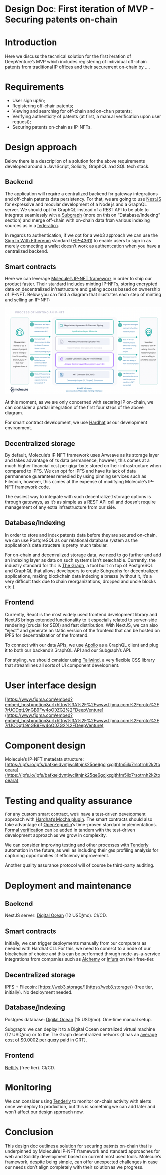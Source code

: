 # Design Doc: First iteration of MVP - Securing patents on-chain

# Introduction

Here we discuss the technical solution for the first iteration of DeepVenture’s MVP which includes registering of individual off-chain patents from traditional IP offices and their securement on-chain by ….

# Requirements

- User sign up/in;
- Registering off-chain patents;
- Viewing and searching for off-chain and on-chain patents;
- Verifying authenticity of patents (at first, a manual verification upon user request);
- Securing patents on-chain as IP-NFTs.

# Design approach

Below there is a description of a solution for the above requirements developed around a JavaScript, Solidity, GraphQL and SQL tech stack.

## Backend

The application will require a centralized backend for gateway integrations and off-chain patents data persistency. For that, we are going to use [NestJS](https://nestjs.com/) for expressive and modular development of a Node.js and a GraphQL server. We should opt for GraphQL instead of a REST API to be able to integrate seamlessly with a [Subgraph](https://thegraph.com/) (more on this on “Database/Indexing” section) and merge off-chain with on-chain data from various indexing sources as in a [federation](https://www.apollographql.com/docs/federation/).

In regards to authentication, if we opt for a web3 approach we can use the [Sign In With Ethereum](https://login.xyz/) standard ([EIP-4361](https://eips.ethereum.org/EIPS/eip-4361)) to enable users to sign in as merely connecting a wallet doesn’t work as authentication when you have a centralized backend.

## Smart contracts

Here we can leverage [Molecule’s IP-NFT framework](https://docs.molecule.to/documentation/ip-nft-protocol/intro-to-ip-nft) in order to ship our product faster. Their standard includes minting IP-NFTs, storing encrypted data on decentralized infrastructure and gating access based on ownership of IP-NFT. Below you can find a diagram that illustrates each step of minting and selling an IP-NFT:

![Process of Minting an IP-NFT](assets/process-of-minting-an-ip-nft.png)

At this moment, as we are only concerned with securing IP on-chain, we can consider a partial integration of the first four steps of the above diagram.

For smart contract development, we use [Hardhat](https://hardhat.org/) as our development environment. 

## Decentralized storage

By default, Molecule’s IP-NFT framework uses Arweave as its storage layer and takes advantage of its data permanence, however, this comes at a much higher financial cost per giga-byte stored on their infrastructure when compared to IPFS. We can opt for IPFS and have its lack of data permanence guarantees remedied by using pinning services such as Filecoin, however, this comes at the expense of modifying Molecule’s IP-NFT framework code.

The easiest way to integrate with such decentralized storage options is through gateways, as it’s as simple as a REST API call and doesn’t require management of any extra infrastructure from our side.

## Database/Indexing

In order to store and index patents data before they are secured on-chain, we can use [PostgreSQL](https://www.postgresql.org/) as our relational database system as the application’s data structure is pretty much tabular.

For on-chain and decentralized storage data, we need to go further and add an indexing layer as data on such systems isn’t searchable. Currently, the industry standard for this is [The Graph](https://thegraph.com/), a tool built on top of PostgreSQL and GraphQL that allows developers to create Subgraphs for decentralized applications, making blockchain data indexing a breeze (without it, it’s a very difficult task due to chain reorganizations, dropped and uncle blocks etc.).

## Frontend

Currently, React is the most widely used frontend development library and NextJS brings extended functionality to it especially related to server-side rendering (crucial for SEO!) and fast distribution. With NextJS, we can also “eject” and generate an static version of the frontend that can be hosted on IPFS for decentralization of the frontend.

To connect with our data APIs, we use [Apollo](https://www.apollographql.com/) as a GraphQL client and plug it to both our backend’s GraphQL API and our Subgraph’s API. 

For styling, we should consider using [Tailwind](https://tailwindcss.com/), a very flexible CSS library that streamlines all sorts of UI component development.

# User interface design

[https://www.figma.com/embed?embed_host=notion&url=https%3A%2F%2Fwww.figma.com%2Fproto%2F7rUODqtL9nGB9Fw4oODZG2%2FDeepVenture](https://www.figma.com/embed?embed_host=notion&url=https%3A%2F%2Fwww.figma.com%2Fproto%2F7rUODqtL9nGB9Fw4oODZG2%2FDeepVenture)

# Component design

Molecule’s IP-NFT metadata structure: [https://ipfs.io/ipfs/bafkreidvntjwclitnjnk25qe6gcjxqgjthfm5ilx7rsotrnh2k2tooeara](https://ipfs.io/ipfs/bafkreidvntjwclitnjnk25qe6gcjxqgjthfm5ilx7rsotrnh2k2tooeara)

# Testing and quality assurance

For any custom smart contract, we’ll have a test-driven development approach with [Hardhat’s Mocha plugin](https://hardhat.org/tutorial/testing-contracts). The smart contracts should also take advantage of [OpenZeppelin](https://www.openzeppelin.com/)’s time-proven standard implementations. [Formal verification](https://ethereum.org/en/developers/docs/smart-contracts/formal-verification/) can be added in tandem with the test-driven development approach as we grow in complexity.

We can consider improving testing and other processes with [Tenderly](https://tenderly.co/) automation in the future, as well as including their gas profiling analysis for capturing opportunities of efficiency improvement.

Another quality assurance protocol will of course be third-party auditing. 

# Deployment and maintenance

## Backend

NestJS server: [Digital Ocean](https://www.digitalocean.com/) (12 USD[/](https://web3.storage/)mo). CI/CD.

## Smart contracts

Initially, we can trigger deployments manually from our computers as needed with Hardhat CLI. For this, we need to connect to a node of our blockchain of choice and this can be performed through node-as-a-service integrations from companies such as [Alchemy](https://www.alchemy.com/) or [Infura](https://www.infura.io/) on their free-tier.

## Decentralized storage

IPFS + Filecoin: [https://web3.storage/](https://web3.storage/) (free tier, initially). No deployment needed.

## Database[/](https://web3.storage/)Indexing

Postgres database: [Digital Ocean](https://www.digitalocean.com/) (15 USD[/](https://web3.storage/)mo). One-time manual setup.

Subgraph: we can deploy it to a Digital Ocean centralized virtual machine (12 USD[/](https://web3.storage/)mo) or to the The Graph decentralized network (it has an [average cost of $0.0002 per query](https://thegraph.com/docs/en/network/benefits/) paid in GRT).

## Frontend

[Netlify](https://www.netlify.com/) (free tier). CI/CD.

# Monitoring

We can consider using [Tenderly](https://tenderly.co/) to monitor on-chain activity with alerts once we deploy to production, but this is something we can add later and won’t affect our design approach now.

# Conclusion

This design doc outlines a solution for securing patents on-chain that is underpinned by Molecule’s IP-NFT framework and standard approaches for web and Solidity development based on current most used tools. Molecule’s framework, despite being simple, can offer unexpected challenges in case our needs don’t align completely with their solution as we progress.